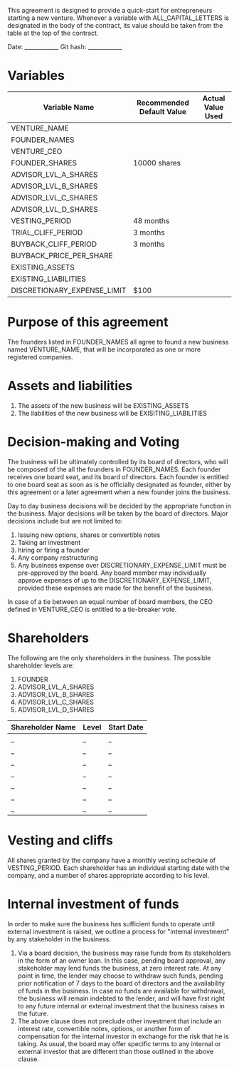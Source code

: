This agreement is designed to provide a quick-start for entrepreneurs starting a new venture.
Whenever a variable with ALL_CAPITAL_LETTERS is designated in the body of the contract, its value should be taken from the table at the top of the contract.



Date: 		____________
Git hash: 	____________


Variables
=========

| Variable Name 				| Recommended Default Value | Actual Value Used |
| ----------------------------- | ------------------------- | ----------------- |
| VENTURE_NAME					|							|					|
| FOUNDER_NAMES 				|      						|					|
| VENTURE_CEO					|							|					|
| FOUNDER_SHARES 				| 10000	shares				|					|
| ADVISOR_LVL_A_SHARES			|							|					|
| ADVISOR_LVL_B_SHARES			|							|					|
| ADVISOR_LVL_C_SHARES			|							|					|
| ADVISOR_LVL_D_SHARES			|							|					|
| VESTING_PERIOD				| 48 months 				|					|
| TRIAL_CLIFF_PERIOD			| 3 months					|					|
| BUYBACK_CLIFF_PERIOD			| 3 months					|					|
| BUYBACK_PRICE_PER_SHARE		| 							|					|
| EXISTING_ASSETS				|							|					|
| EXISTING_LIABILITIES			|							|					|
| DISCRETIONARY_EXPENSE_LIMIT	| $100						|					|


Purpose of this agreement
=========================

The founders listed in FOUNDER_NAMES all agree to found a new business named VENTURE_NAME, that will be incorporated as one or more registered companies.

Assets and liabilities
======================

1. The assets of the new business will be EXISTING_ASSETS
2. The liabilities of the new business will be EXISITING_LIABILITIES

Decision-making and Voting
==========================

The business will be ultimately controlled by its board of directors, who will be composed of the all the founders in FOUNDER_NAMES. Each founder receives one board seat, and  its board of directors. Each founder is entitled to one board seat as soon as is he officially designated as founder, either by this agreement or a later agreement when a new founder joins the business. 

Day to day business decisions will be decided by the appropriate function in the business. Major decisions will be taken by the board of directors. Major decisions include but are not limited to:

1. Issuing new options, shares or convertible notes
2. Taking an investment
3. hiring or firing a founder
4. Any company restructuring
5. Any business expense over DISCRETIONARY_EXPENSE_LIMIT must be pre-approved by the board. Any board member may individually approve expenses of up to the DISCRETIONARY_EXPENSE_LIMIT, provided these expenses are made for the benefit of the business.
 
In case of a tie between an equal number of board members, the CEO defined in VENTURE_CEO is entitled to a tie-breaker vote.

Shareholders
============

The following are the only shareholders in the business. The possible shareholder levels are:

1. FOUNDER
2. ADVISOR_LVL_A_SHARES
3. ADVISOR_LVL_B_SHARES
4. ADVISOR_LVL_C_SHARES
5. ADVISOR_LVL_D_SHARES

| Shareholder Name 				| Level 			| Start Date 		|
| ----------------------------- | ----------------- | ----------------- |
| _	| _	| _	|
| _	| _	| _	|
| _	| _	| _	|
| _	| _	| _	|
| _	| _	| _	|
| _	| _	| _	|
| _	| _	| _	|



Vesting and cliffs
==================

All shares granted by the company have a monthly vesting schedule of VESTING_PERIOD. Each shareholder has an individual starting date with the company, and a number of shares appropriate according to his level.


Internal investment of funds
============================

In order to make sure the business has sufficient funds to operate until external investment is raised, we outline a process for "internal investment" by any stakeholder in the business. 

1. Via a board decision, the business may raise funds from its stakeholders in the form of an owner loan. In this case, pending board approval, any stakeholder may lend funds the business, at zero interest rate. At any point in time, the lender may choose to withdraw such funds, pending prior notification of 7 days to the board of directors and the availability of funds in the business. In case no funds are available for withdrawal, the business will remain indebted to the lender, and will have first right to any future internal or external investment that the business raises in the future.
2. The above clause does not preclude other investment that include an interest rate, convertible notes, options, or another form of compensation for the internal investor in exchange for the risk that he is taking. As usual, the board may offer specific terms to any internal or external investor that are different than those outlined in the above clause.


